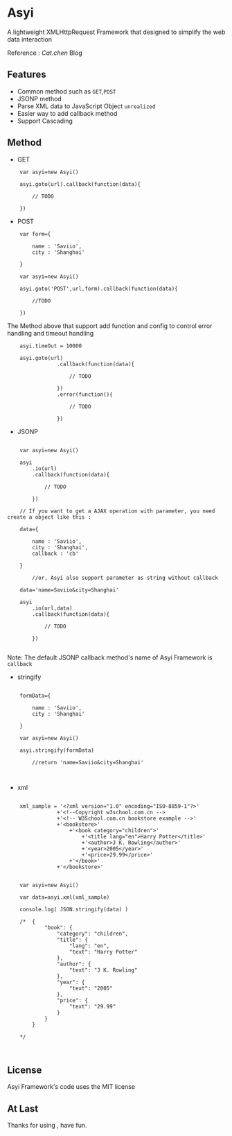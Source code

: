Asyi
====

A lightweight XMLHttpRequest Framework that designed to simplify the web data interaction  

Reference : *Cat.chen* Blog



## Features

* Common method such as `GET`,`POST`
* JSONP method 
* Parse XML data to JavaScript Object     `unrealized`
* Easier way to add callback method
* Support Cascading

## Method


* GET

```
	var asyi=new Asyi()

	asyi.goto(url).callback(function(data){

		// TODO 

	})
```


* POST

```
	var form={

		name : 'Saviio',
		city : 'Shanghai'

	}	

	var asyi=new Asyi()

	asyi.goto('POST',url,form).callback(function(data){
		
		//TODO

	})

```

The Method above that support add function and config to control error handling and timeout handling

```
	asyi.timeOut = 10000

	asyi.goto(url)
				.callback(function(data){

					// TODO

				})
				.error(function(){

					// TODO

				})

```


* JSONP 

```
	
	var asyi=new Asyi()

	asyi
		.io(url)
		.callback(function(data){

			// TODO

		})

	// If you want to get a AJAX operation with parameter, you need create a object like this :

	data={

		name : 'Saviio',
		city : 'Shanghai',
		callback : 'cb'  

	} 

	    //or, Asyi also support parameter as string without callback

	data='name=Saviio&city=Shanghai'

	asyi
		.io(url,data)
		.callback(function(data){
			
			// TODO

		})


```
Note: The default JSONP callback method's name of Asyi Framework is ` callback `



* stringify

```
	
	formData={
		
		name : 'Saviio',
		city : 'Shanghai'

	}	

	var asyi=new Asyi()

	asyi.stringify(formData) 

		//return 'name=Saviio&city=Shanghai'



```

* xml


```

	xml_sample = '<?xml version="1.0" encoding="ISO-8859-1"?>'
	            +'<!--Copyright w3school.com.cn -->
	            +'<!-- W3School.com.cn bookstore example -->'
	            +'<bookstore>'
		            +'<book category="children">'
			            +'<title lang="en">Harry Potter</title>'
			            +'<author>J K. Rowling</author>'
			            +'<year>2005</year>'
			            +'<price>29.99</price>'
		            +'</book>'
	            +'</bookstore>'
	         
	
	var asyi=new Asyi()
	
	var data=asyi.xml(xml_sample)
	
	console.log( JSON.stringify(data) )
	
	/* 	{
		    "book": {
		        "category": "children",
		        "title": {
		            "lang": "en",
		            "text": "Harry Potter"
		        },
		        "author": {
		            "text": "J K. Rowling"
		        },
		        "year": {
		            "text": "2005"
		        },
		        "price": {
		            "text": "29.99"
		        }
		    }
		} 
		
	*/

	

```


## License

Asyi Framework's code uses the MIT license

## At Last

Thanks for using , have fun.


